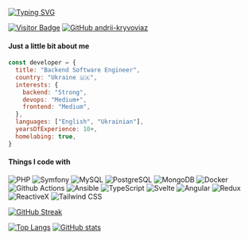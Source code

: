 [![Typing SVG](https://readme-typing-svg.demolab.com?font=Roboto+Mono&size=30&duration=3000&pause=1000&color=2883ff&repeat=false&random=false&width=435&lines=Hi+there+%F0%9F%91%8B;Let's+meet)](https://git.io/typing-svg)

[![Visitor Badge](https://visitor-badge.laobi.icu/badge?page_id=andrii-kryvoviaz.andrii-kryvoviaz)](https://github.com/andrii-kryvoviaz) [![GitHub andrii-kryvoviaz](https://img.shields.io/github/followers/andrii-kryvoviaz?label=follow&style=social)](https://github.com/andrii-kryvoviaz)


#### Just a little bit about me

```javascript
const developer = {
  title: "Backend Software Engineer",
  country: "Ukraine 🇺🇦",
  interests: {
    backend: "Strong",
    devops: "Medium+",
    frontend: "Medium",
  },
  languages: ["English", "Ukrainian"],
  yearsOfExperience: 10+,
  homelabing: true,
}
```

#### Things I code with
<p>
  <img alt="PHP" src="https://img.shields.io/badge/-PHP-777BB4?style=flat-square&logo=php&logoColor=white" />
  <img alt="Symfony" src="https://img.shields.io/badge/-Symfony-121212?style=flat-square&logo=symfony&logoColor=white" />
  <img alt="MySQL" src="https://img.shields.io/badge/-MySQL-4479A1?style=flat-square&logo=mysql&logoColor=white" />
  <img alt="PostgreSQL" src="https://img.shields.io/badge/-PostgreSQL-336791?style=flat-square&logo=postgresql&logoColor=white" />
  <img alt="MongoDB" src="https://img.shields.io/badge/-MongoDB-13aa52?style=flat-square&logo=mongodb&logoColor=white" />
  <img alt="Docker" src="https://img.shields.io/badge/-Docker-46a2f1?style=flat-square&logo=docker&logoColor=white" />
  <img alt="Github Actions" src="https://img.shields.io/badge/-Github_Actions-2088FF?style=flat-square&logo=github-actions&logoColor=white" />
  <img alt="Ansible" src="https://img.shields.io/badge/-Ansible-EE0000?style=flat-square&logo=ansible&logoColor=white" />
  <img alt="TypeScript" src="https://img.shields.io/badge/-TypeScript-007ACC?style=flat-square&logo=typescript&logoColor=white" />
  <img alt="Svelte" src="https://img.shields.io/badge/-Svelte-ff3e00?style=flat-square&logo=svelte&logoColor=white" />
  <img alt="Angular" src="https://img.shields.io/badge/-Angular-DD0031?style=flat-square&logo=angular&logoColor=white&labelColor" />
  <img alt="Redux" src="https://img.shields.io/badge/-Redux-764ABC?style=flat-square&logo=redux&logoColor=white" />
  <img alt="ReactiveX" src="https://img.shields.io/badge/-RxJs-B7178C?style=flat-square&logo=reactivex&logoColor=white" />
  <img alt="Tailwind CSS" src="https://img.shields.io/badge/-Tailwind_CSS-38B2AC?style=flat-square&logo=tailwind-css&logoColor=white" />
</p>

<div align="left">

  [![GitHub Streak](https://streak-stats.demolab.com?user=andrii-kryvoviaz&theme=github-dark-dimmed&hide_border=true&mode=weekly&card_width=650&background=161b22&ring=5c78ffde&stroke=1f2937b3&fire=905aff&sideLabels=905aff&currStreakLabel=905aff)](https://github.com/andrii-kryvoviaz)

  [![Top Langs](https://github-readme-stats.vercel.app/api/top-langs/?username=andrii-kryvoviaz&theme=dark&hide_border=true&hide=jinja&layout=compact&hide_title=true&bg_color=161b22&text_color=bcbaba)](https://github.com/andrii-kryvoviaz) [![GitHub stats](https://github-readme-stats.vercel.app/api?username=andrii-kryvoviaz&theme=dark&hide_border=true&hide=prs,issues&line_height=30&show_icons=true&icon_color=905aff8b&hide_rank=true&hide_title=true&text_bold=false&bg_color=161b22&text_color=bcbaba)](https://github.com/andrii-kryvoviaz)

</div>
